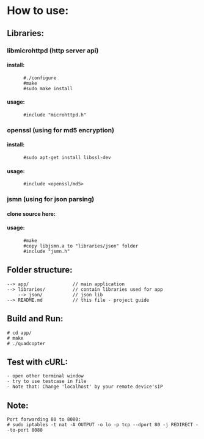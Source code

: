 # How to use:

## Libraries:
### libmicrohttpd (http server api)
#### install:
  		  #./configure
  		  #make
  		  #sudo make install
#### usage:
  		  #include "microhttpd.h"
### openssl (using for md5 encryption)
####  install:
  		  #sudo apt-get install libssl-dev
####  usage:
  		  #include <openssl/md5>
### jsmn (using for json parsing)
####  clone source here:
####  usage:
  		  #make
  		  #copy libjsmn.a to "libraries/json" folder
  		  #include "jsmn.h"

##  Folder structure:
	--> app/				// main application
	--> libraries/			// contain libraries used for app
		--> json/           // json lib
	--> README.md           // this file - project guide

##  Build and Run:
	# cd app/
	# make
	# ./quadcopter

##  Test with cURL:
	- open other terminal window
	- try to use testcase in file
    - Note that: Change 'localhost' by your remote device'sIP

##  Note:
    Port forwarding 80 to 8080:
    # sudo iptables -t nat -A OUTPUT -o lo -p tcp --dport 80 -j REDIRECT --to-port 8080